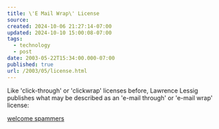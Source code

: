 ```yaml
---
title: \'E Mail Wrap\' License
source: 
created: 2024-10-06 21:27:14-07:00
updated: 2024-10-10 15:00:08-07:00
tags:
  - technology
  - post
date: 2003-05-22T15:34:00.000-07:00
published: true
url: /2003/05/license.html
---
```



Like 'click-through' or 'clickwrap' licenses before, Lawrence Lessig publishes what may be described as an 'e-mail through' or 'e-mail wrap' license:  
  
[welcome spammers](http://cyberlaw.stanford.edu/lessig/blog/archives/2003_05.shtml#001214)